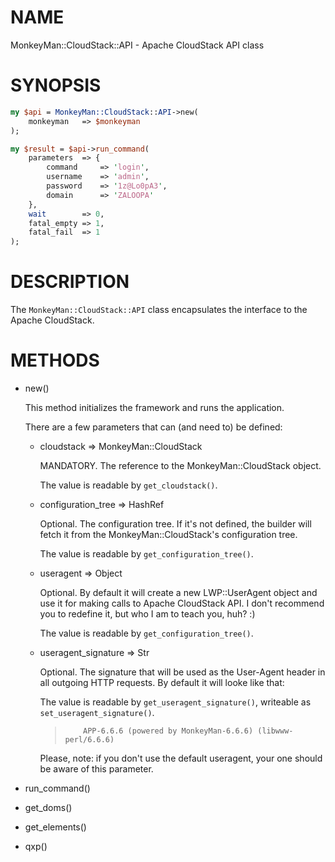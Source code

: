 # NAME

MonkeyMan::CloudStack::API - Apache CloudStack API class

# SYNOPSIS

```perl
my $api = MonkeyMan::CloudStack::API->new(
    monkeyman   => $monkeyman
);

my $result = $api->run_command(
    parameters  => {
        command     => 'login',
        username    => 'admin',
        password    => '1z@Lo0pA3',
        domain      => 'ZALOOPA'
    },
    wait        => 0,
    fatal_empty => 1,
    fatal_fail  => 1
);
```

# DESCRIPTION

The `MonkeyMan::CloudStack::API` class encapsulates the interface to the
Apache CloudStack.

# METHODS

- new()

    This method initializes the framework and runs the application.

    There are a few parameters that can (and need to) be defined:

    - cloudstack => MonkeyMan::CloudStack

        MANDATORY. The reference to the MonkeyMan::CloudStack object.

        The value is readable by `get_cloudstack()`.

    - configuration\_tree => HashRef

        Optional. The configuration tree. If it's not defined, the builder will fetch
        it from the MonkeyMan::CloudStack's configuration tree.

        The value is readable by `get_configuration_tree()`.

    - useragent => Object

        Optional. By default it will create a new LWP::UserAgent object and use it for
        making calls to Apache CloudStack API. I don't recommend you to redefine it,
        but who I am to teach you, huh? :)

        The value is readable by `get_configuration_tree()`.

    - useragent\_signature => Str

        Optional. The signature that will be used as the User-Agent header in all
        outgoing HTTP requests. By default it will looke like that:

        The value is readable by `get_useragent_signature()`, writeable as
        `set_useragent_signature()`.

        >         APP-6.6.6 (powered by MonkeyMan-6.6.6) (libwww-perl/6.6.6)

        Please, note: if you don't use the default useragent, your one should be aware
        of this parameter.

- run\_command()
- get\_doms()
- get\_elements()
- qxp()
